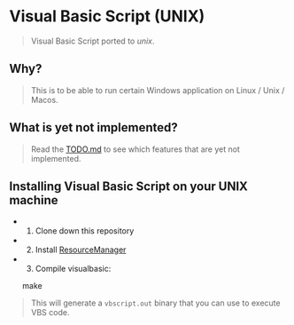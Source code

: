 # Visual Basic Script (UNIX)
> Visual Basic Script ported to _unix_.

## Why?
> This is to be able to run certain Windows application on
> Linux / Unix / Macos.

## What is yet not implemented?
> Read the [TODO.md](TODO.md) to see which features that
> are yet not implemented.

## Installing Visual Basic Script on your UNIX machine
* 1. Clone down this repository
* 2. Install [ResourceManager](https://github.com/sebbekarlsson/resourcemanager)
* 3. Compile visualbasic:

    make

> This will generate a `vbscript.out` binary that you can use to execute VBS
> code.
